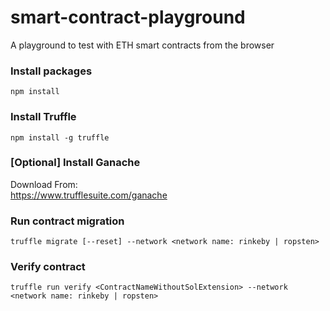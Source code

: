 # smart-contract-playground
A playground to test with ETH smart contracts from the browser

### Install packages
```
npm install
```

### Install Truffle
```
npm install -g truffle
```

### [Optional] Install **Ganache**
Download From:  
https://www.trufflesuite.com/ganache

### Run contract migration
```
truffle migrate [--reset] --network <network name: rinkeby | ropsten>
```

### Verify contract
```
truffle run verify <ContractNameWithoutSolExtension> --network <network name: rinkeby | ropsten>
```
